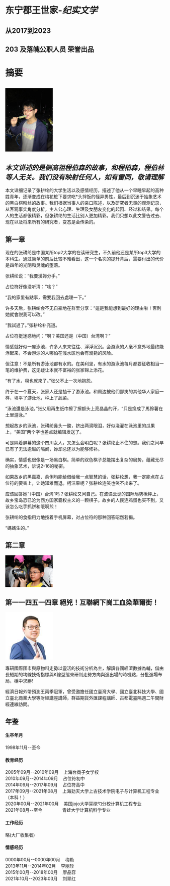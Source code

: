 # 东宁郡王世家-*纪实文学*
## 从2017到2023
## 203 及落魄公职人员 荣誉出品
# 摘要
<a href="url"><img src="https://github.com/xiabinyu/CBSZ/blob/main/zgl1.jpg" width="30%" ></a>
---
***本文讲述的是侧高祖程伯森的故事，和程柏森，程伯林等人无关。我们没有映射任何人，如有雷同，敬请理解***  
---
本文详细记录了张耕纶的大学生活以及感情经历，描述了他从一个早睡早起的高种姓青年，逐渐变成在梅花桩下要求吃\*头拌饭的怪异男性，最后到沉迷于抽象艺术的黑白棋粉丝的故事。我们根据当事人的亲口陈述，以及研究者无畏的观测记录，从客观事实角度分析，主人公心理、生理及女朋友变化的起因、经过和结果。每个人的生活都很精彩，但张耕纶的生活比别人更加精彩。我们只想以此文警告过去、现在以及将来所有的研究者，变态是会传染的。

## 第一章

现在的张耕纶是中国某所top2大学的在读研究生，不久前他还是某所top3大学的本科生。通过简单的前后比较不难看出，这一个名次的提升背后，需要付出的代价是四年的光阴和灵魂的堕落。

张耕纶说：“我要漢妳分手。”

占位符好像没听清：“啥？”

“我的家里有點事，需要我回去處理一下。”

许多天后，张耕纶会不无自豪地在群里分享：“這是我能想到最好的理由啦！否則她就會説我可以改。”

“我試過了。”张耕纶补充道。

占位符挺迷惑地问：“啊？美国还是（中国）台湾啊？”

情感就好似一座泳池，许多人来来往往、浮浮沉沉。会游泳的人毫不意外地最终能浮起来，不会游泳的人哪怕在浅水区也会有溺毙的风险。

但注意！不是所有游泳池都有水的。在美利坚，有水的游泳池每月都要征收相当一笔的维护费，这无疑让本就不富裕的张家锦上添花。

“有了水，稅也就來了。”张父不止一次地抱怨。

终于在一个夏天，张家人还是抽干了游泳池。和周边被他们鄙夷的其他华人家庭一样，填平了游泳池，种上了蔬菜。

“泳池還是泳池。”张父用再生纸巾擦了擦额头上亮晶晶的汗，“只是換成了馬鈴薯在土里游泳。”

想起故乡的泳池，张耕纶鼻头一酸，挤出两滴眼泪，好似浇灌在泳池里的瓜果上，“美国”两个字也差点就编辑发送了。

可是隔着屏幕的这个四川女人，又怎么会明白呢？张耕纶止不住的想。我们之间早已有了无法逾越的隔阂，妳却总还以为能够修补。

确实，情感也很像是一场黑白棋。简单的双色棋子总能摆出复杂的局势，蕴藏无尽的抽象艺术，诉说2-16的秘密。

如果故乡的黑嘉嘉、俞俐均能给借给我一点智慧的话，张耕纶想，我一定能点在占位符的要害上，让她知难而退。柯洁果呢？张耕纶连笑也笑不出来了。

应该回答她“（中国）台湾”吗？张耕纶又问自己。在波谲云诡的国际局势楸枰上，故乡宝岛恐已沦为西方国家霸权主义的一颗棋子。故乡的人民连鸡蛋也买不到，又该怎么吃手抓饼和哦啊煎！

张耕纶的食指用力地按着手机屏幕，对占位符的那种回答昭然若揭。

“媽媽生的。”

## 第二章

<a href="url"><img src="https://github.com/xiabinyu/CBSZ/blob/main/zgl2.jpg" width="30%" ></a>


## 第一一四五一四章 絕兇！互聯網下崗工血染華爾街！

<a href="url"><img src="https://github.com/xiabinyu/CBSZ/blob/main/zgl114515.jpg" width="30%" ></a>

專研國際匯市與原物料走勢以靈活的技術分析為主，解讀各國經濟數據為輔，借由長短期的均線技術指標與K線型態來研判走勢方向與進出場的時機點，分批進場布局，穩中求勝!

經濟日報外幣預測王兩季冠軍，曾受邀擔任國立臺灣大學、國立臺北科技大學、國立臺北商業大學等財經講座講師，群益期貨外匯課程講師、古都電臺隔週二午間財經連線訪問。

## 年鉴

#### 生卒年月
1998年11月--至今

#### 教育经历
2005年09月--2010年09月&nbsp; &nbsp; 上海台商子女学校\
2010年09月--2014年09月&nbsp; &nbsp; 占位符初中\
2014年09月--2017年09月&nbsp; &nbsp; 占位符高中\
2017年09月--2021年08月&nbsp; &nbsp; 上海劲天大学上古技术学院电子与计算机工程专业（本科！）\
2020年00月--2021年00月&nbsp; &nbsp; 美国jojo大学耳挖勺分校计算机工程专业\
2021年08月--至今&nbsp; &nbsp; &nbsp; &nbsp; &nbsp; &nbsp; &nbsp; &nbsp; 青蛙大学计算机科学专业

#### 工作经历
略(大厂收集者)

#### 情感经历
0000年00月--0000年00月&nbsp;  &nbsp;  梅勒\
2013年11月--2014年02月&nbsp;  &nbsp;  李丽珍\
2015年00月--2018年00月&nbsp;  &nbsp;  廖品容\
2021年10月--2023年03月&nbsp;  &nbsp;  刘翠红
